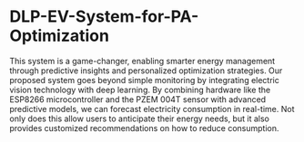 # DLP-EV-System-for-PA-Optimization
This system is a game-changer, enabling smarter energy management through predictive insights and personalized optimization strategies.
Our proposed system goes beyond simple monitoring by integrating electric vision technology with deep learning. By combining hardware like the ESP8266 microcontroller and the PZEM 004T sensor with advanced predictive models, we can forecast electricity consumption in real-time. Not only does this allow users to anticipate their energy needs, but it also provides customized recommendations on how to reduce consumption.
